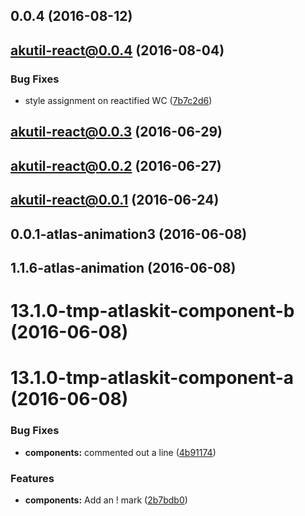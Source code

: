 <a name="0.0.4"></a>
## 0.0.4 (2016-08-12)



<a name="akutil-react@0.0.4"></a>
## akutil-react@0.0.4 (2016-08-04)


### Bug Fixes

* style assignment on reactified WC ([7b7c2d6](https://bitbucket.org/atlassian/atlaskit/commits/7b7c2d6))



<a name="akutil-react@0.0.3"></a>
## akutil-react@0.0.3 (2016-06-29)



<a name="akutil-react@0.0.2"></a>
## akutil-react@0.0.2 (2016-06-27)



<a name="akutil-react@0.0.1"></a>
## akutil-react@0.0.1 (2016-06-24)



<a name="0.0.1-atlas-animation3"></a>
## 0.0.1-atlas-animation3 (2016-06-08)



<a name="1.1.6-atlas-animation"></a>
## 1.1.6-atlas-animation (2016-06-08)



<a name="13.1.0-tmp-atlaskit-component-b"></a>
# 13.1.0-tmp-atlaskit-component-b (2016-06-08)



<a name="13.1.0-tmp-atlaskit-component-a"></a>
# 13.1.0-tmp-atlaskit-component-a (2016-06-08)


### Bug Fixes

* **components:** commented out a line ([4b91174](https://bitbucket.org/atlassian/atlaskit/commits/4b91174))


### Features

* **components:** Add an ! mark ([2b7bdb0](https://bitbucket.org/atlassian/atlaskit/commits/2b7bdb0))



